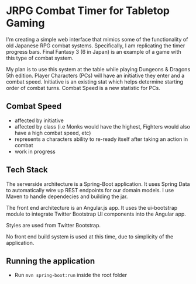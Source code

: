 JRPG Combat Timer for Tabletop Gaming
=====================================

I'm creating a simple web interface that mimics some of the functionality of old Japanese RPG combat systems. Specifically, I am replicating
the timer progress bars. Final Fantasy 3 (6 in Japan) is an example of a game with this type of combat system.

My plan is to use this system at the table while playing Dungeons & Dragons 5th edition. Player Characters (PCs) will have an initiative they enter
and a combat speed. Initiative is an existing stat which helps determine starting order of combat turns. Combat Speed is a new statistic for
PCs.

Combat Speed
------------
- affected by initiative
- affected by class (i.e Monks would have the highest, Fighters would also have a high combat speed, etc)
- represents a characters ability to re-ready itself after taking an action in combat
- work in progress

Tech Stack
----------
The serverside architecture is a Spring-Boot application. It uses Spring Data to automatically wire up REST endpoints for our domain models. I use Maven to handle dependecies and building the jar.

The front end architecture is an Angular.js app. It uses the ui-bootstrap module to integrate Twitter Bootstrap UI components into the Angular app.

Styles are used from Twitter Bootstrap. 

No front end build system is used at this time, due to simplicity of the application.

Running the application
-----------------------
* Run `mvn spring-boot:run` inside the root folder
